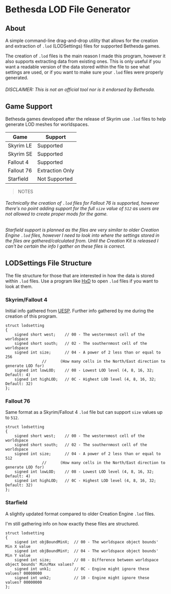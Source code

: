 # Bethesda LOD File Generator

## About
A simple command-line drag-and-drop utility that allows for the creation and extraction of `.lod` (LODSettings) files for supported Bethesda games.

The creation of `.lod` files is the main reason I made this program, however it also supports extracting data from existing ones.
This is only useful if you want a readable version of the data stored within the file to see what settings are used, or if you want to make sure your `.lod` files were properly generated.

###### DISCLAIMER: This is not an official tool nor is it endorsed by Bethesda.

## Game Support
Bethesda games developed after the release of Skyrim use `.lod` files to help generate LOD meshes for worldspaces.

|    Game    |     Support     |
| ---------- | --------------- |
| Skyrim LE  |    Supported    |
| Skyrim SE  |    Supported    |
| Fallout 4  |    Supported    |
| Fallout 76 | Extraction Only |
| Starfield  |  Not Supported  |

> NOTES

###### Technically the creation of `.lod` files for Fallout 76 is supported, however there's no point adding support for the full `size` value of `512` as users are not allowed to create proper mods for the game.

###### Starfield support is planned as the files are very similar to older Creation Engine `.lod` files, however I need to look into where the settings stored in the files are gathered/calculated from. Until the Creation Kit is released I can't be certain the info I gather on these files is correct.

## LODSettings File Structure
The file structure for those that are interested in how the data is stored within `.lod` files. Use a program like [HxD](https://mh-nexus.de/en/hxd/) to open `.lod` files if you want to look at them.

### Skyrim/Fallout 4
Initial info gathered from [UESP](https://en.uesp.net/wiki/Skyrim_Mod:LOD_Settings_File_Format). Further info gathered by me during the creation of this program.
```
struct lodsetting
{
    signed short west;    // 00 - The westernmost cell of the worldspace
    signed short south;   // 02 - The southernmost cell of the worldspace
    signed int size;      // 04 - A power of 2 less than or equal to 256
				//      (How many cells in the North/East direction to generate LOD for)
    signed int lowLOD;    // 08 - Lowest LOD level (4, 8, 16, 32; Default: 4)
    signed int highLOD;   // 0C - Highest LOD level (4, 8, 16, 32; Default: 32)
};
```

### Fallout 76
Same format as a Skyrim/Fallout 4 `.lod` file but can support `size` values up to `512`.
```
struct lodsetting
{
    signed short west;    // 00 - The westernmost cell of the worldspace
    signed short south;   // 02 - The southernmost cell of the worldspace
    signed int size;      // 04 - A power of 2 less than or equal to 512
				//      (How many cells in the North/East direction to generate LOD for)
    signed int lowLOD;    // 08 - Lowest LOD level (4, 8, 16, 32; Default: 4)
    signed int highLOD;   // 0C - Highest LOD level (4, 8, 16, 32; Default: 32)
};
```

### Starfield
A slightly updated format compared to older Creation Engine `.lod` files.

I'm still gathering info on how exactly these files are structured.
```
struct lodsetting
{
    signed int objBoundMinX;  // 00 - The worldspace object bounds' Min X value
    signed int objBoundMinY;  // 04 - The worldspace object bounds' Min Y value
    signed int size;          // 08 - Difference between worldspace object bounds' Min/Max values?
    signed int unk1;          // 0C - Engine might ignore these values? 00000000
    signed int unk2;          // 10 - Engine might ignore these values? 00000000
};
```
